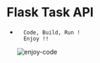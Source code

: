 #	Flask Task API

-		Code, Build, Run !
		Enjoy !!
	
	![enjoy-code](https://media.tenor.com/GfSX-u7VGM4AAAAC/coding.gif,"coding")
